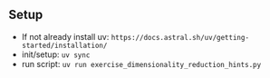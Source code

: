 ## Setup
- If not already install uv: `https://docs.astral.sh/uv/getting-started/installation/`
- init/setup: `uv sync`
- run script: `uv run exercise_dimensionality_reduction_hints.py`